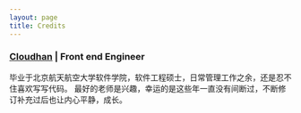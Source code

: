 ```yaml
---
layout: page
title: Credits
---
```


### [Cloudhan](https://github.com/symphonyh/blog) | Front end Engineer

毕业于北京航天航空大学软件学院，软件工程硕士，日常管理工作之余，还是忍不住喜欢写写代码。
最好的老师是兴趣，幸运的是这些年一直没有间断过，不断修订补充过后也让内心平静，成长。



